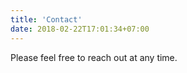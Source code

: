 ```yaml
---
title: 'Contact'
date: 2018-02-22T17:01:34+07:00
---
```


Please feel free to reach out at any time.
